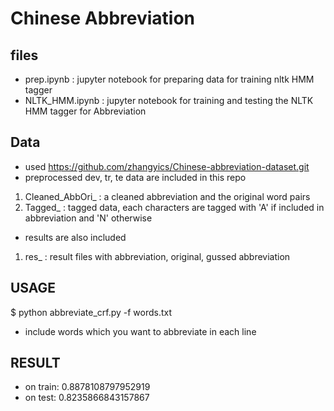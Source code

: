 # Chinese Abbreviation

## files
* prep.ipynb : jupyter notebook for preparing data for training nltk HMM tagger
* NLTK_HMM.ipynb : jupyter notebook for training and testing the NLTK HMM tagger for Abbreviation

## Data
* used https://github.com/zhangyics/Chinese-abbreviation-dataset.git 
* preprocessed dev, tr, te data are included in this repo
1. Cleaned_AbbOri_ : a cleaned abbreviation and the original word pairs
2. Tagged_ : tagged data, each characters are tagged with 'A' if included in abbreviation and 'N' otherwise
* results are also included
1. res_ : result files with abbreviation, original, gussed abbreviation

## USAGE
$ python abbreviate_crf.py -f words.txt
* include words which you want to abbreviate in each line

## RESULT
* on train: 0.8878108797952919
* on test: 0.8235866843157867